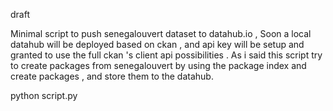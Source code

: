 draft

Minimal script to push senegalouvert dataset to datahub.io  , 
Soon a local datahub will be deployed based on ckan , and api key 
will be setup and granted to use the full ckan 's client api possibilities .
As i said this script try to create packages from senegalouvert by using
the package index and create packages , and store them to the datahub.

python script.py